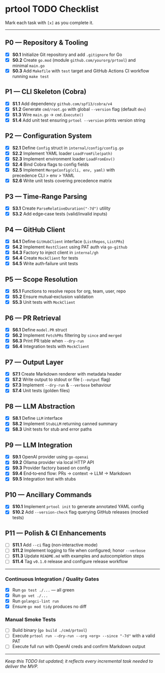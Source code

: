 # prtool TODO Checklist

Mark each task with `[x]` as you complete it.

---

## P0 — Repository & Tooling

- [x] **S0.1** Initialize Git repository and add `.gitignore` for Go
- [x] **S0.2** Create `go.mod` (module `github.com/yourorg/prtool`) and minimal `main.go`
- [x] **S0.3** Add `Makefile` with `test` target and GitHub Actions CI workflow running `make test`

## P1 — CLI Skeleton (Cobra)

- [x] **S1.1** Add dependency `github.com/spf13/cobra/v4`
- [x] **S1.2** Generate `cmd/root.go` with global `--version` flag (default `dev`)
- [x] **S1.3** Wire `main.go` → `cmd.Execute()`
- [x] **S1.4** Add unit test ensuring `prtool --version` prints version string

## P2 — Configuration System

- [x] **S2.1** Define `Config` struct in `internal/config/config.go`
- [x] **S2.2** Implement YAML loader `LoadFromFile(path)`
- [x] **S2.3** Implement environment loader `LoadFromEnv()`
- [x] **S2.4** Bind Cobra flags to config fields
- [x] **S2.5** Implement `MergeConfig(cli, env, yaml)` with precedence CLI > env > YAML
- [x] **S2.6** Write unit tests covering precedence matrix

## P3 — Time‑Range Parsing

- [x] **S3.1** Create `ParseRelativeDuration("-7d")` utility
- [x] **S3.2** Add edge‑case tests (valid/invalid inputs)

## P4 — GitHub Client

- [x] **S4.1** Define `GitHubClient` interface (`ListRepos`, `ListPRs`)
- [x] **S4.2** Implement `RestClient` using PAT auth via `go-github`
- [x] **S4.3** Factory to inject client in `internal/gh`
- [x] **S4.4** Create `MockClient` for tests
- [x] **S4.5** Write auth‑failure unit tests

## P5 — Scope Resolution

- [x] **S5.1** Functions to resolve repos for org, team, user, repo
- [x] **S5.2** Ensure mutual‑exclusion validation
- [x] **S5.3** Unit tests with `MockClient`

## P6 — PR Retrieval

- [x] **S6.1** Define `model.PR` struct
- [x] **S6.2** Implement `FetchPRs` filtering by `since` and `merged`
- [x] **S6.3** Print PR table when `--dry-run`
- [x] **S6.4** Integration tests with `MockClient`

## P7 — Output Layer

- [x] **S7.1** Create Markdown renderer with metadata header
- [x] **S7.2** Write output to stdout or file (`--output` flag)
- [x] **S7.3** Implement `--dry-run` & `--verbose` behaviour
- [x] **S7.4** Unit tests (golden files)

## P8 — LLM Abstraction

- [x] **S8.1** Define `LLM` interface
- [x] **S8.2** Implement `StubLLM` returning canned summary
- [x] **S8.3** Unit tests for stub and error paths

## P9 — LLM Integration

- [x] **S9.1** OpenAI provider using `go-openai`
- [x] **S9.2** Ollama provider via local HTTP API
- [x] **S9.3** Provider factory based on config
- [x] **S9.4** End‑to‑end flow: PRs → context → LLM → Markdown
- [x] **S9.5** Integration test with stubs

## P10 — Ancillary Commands

- [x] **S10.1** Implement `prtool init` to generate annotated YAML config
- [x] **S10.2** Add `--version-check` flag querying GitHub releases (mocked tests)

## P11 — Polish & CI Enhancements

- [ ] **S11.1** Add `--ci` flag (non‑interactive mode)
- [ ] **S11.2** Implement logging to file when configured; honor `--verbose`
- [ ] **S11.3** Update `README.md` with examples and autocompletion steps
- [ ] **S11.4** Tag `v0.1.0` release and configure release workflow

---

### Continuous Integration / Quality Gates

- [x] Run `go test ./...` — all green
- [x] Run `go vet ./...`
- [x] Run `golangci-lint run`
- [x] Ensure `go mod tidy` produces no diff

### Manual Smoke Tests

- [ ] Build binary (`go build ./cmd/prtool`)
- [ ] Execute `prtool run --dry-run --org <org> --since "-7d"` with a valid PAT
- [ ] Execute full run with OpenAI creds and confirm Markdown output

---

_Keep this TODO list updated; it reflects every incremental task needed to deliver the MVP._
